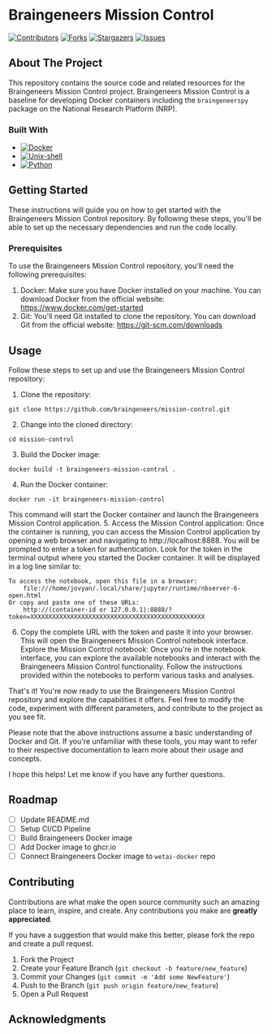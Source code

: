 # Braingeneers Mission Control

<!-- PROJECT SHIELDS -->
<!--
*** I'm using markdown "reference style" links for readability.
*** Reference links are enclosed in brackets [ ] instead of parentheses ( ).
*** See the bottom of this document for the declaration of the reference variables
*** for contributors-url, forks-url, etc. This is an optional, concise syntax you may use.
*** https://www.markdownguide.org/basic-syntax/#reference-style-links
-->
[![Contributors][contributors-shield]][contributors-url]
[![Forks][forks-shield]][forks-url]
[![Stargazers][stars-shield]][stars-url]
[![Issues][issues-shield]][issues-url]

<!-- ABOUT THE PROJECT -->
## About The Project
This repository contains the source code and related resources for the Braingeneers Mission Control project. Braingeneers Mission Control is a baseline for developing Docker containers including the `braingeneerspy` package on the National Research Platform (NRP).

### Built With

* [![Docker][docker-shield]][docker-url]
* [![Unix-shell][shell-shield]][shell-url]
* [![Python][python-shield]][python-url]

<!-- GETTING STARTED -->
## Getting Started
These instructions will guide you on how to get started with the Braingeneers Mission Control repository. By following these steps, you'll be able to set up the necessary dependencies and run the code locally.

### Prerequisites
To use the Braingeneers Mission Control repository, you'll need the following prerequisites:

1. Docker: Make sure you have Docker installed on your machine. You can download Docker from the official website: https://www.docker.com/get-started
2. Git: You'll need Git installed to clone the repository. You can download Git from the official website: https://git-scm.com/downloads

<!-- USAGE EXAMPLES -->
## Usage
Follow these steps to set up and use the Braingeneers Mission Control repository:

1. Clone the repository:
```
git clone https://github.com/braingeneers/mission-control.git
```

2. Change into the cloned directory:
```
cd mission-control
```

3. Build the Docker image:
```
docker build -t braingeneers-mission-control .
```

4. Run the Docker container:
```
docker run -it braingeneers-mission-control
```

This command will start the Docker container and launch the Braingeneers Mission Control application.
5. Access the Mission Control application:
Once the container is running, you can access the Mission Control application by opening a web browser and navigating to http://localhost:8888.
You will be prompted to enter a token for authentication. Look for the token in the terminal output where you started the Docker container. It will be displayed in a log line similar to:
```
To access the notebook, open this file in a browser:
    file:///home/jovyan/.local/share/jupyter/runtime/nbserver-6-open.html
Or copy and paste one of these URLs:
    http://(container-id or 127.0.0.1):8888/?token=XXXXXXXXXXXXXXXXXXXXXXXXXXXXXXXXXXXXXXXXXXXXXXXX
```

6. Copy the complete URL with the token and paste it into your browser. This will open the Braingeneers Mission Control notebook interface.
Explore the Mission Control notebook:
Once you're in the notebook interface, you can explore the available notebooks and interact with the Braingeneers Mission Control functionality. Follow the instructions provided within the notebooks to perform various tasks and analyses.

That's it! You're now ready to use the Braingeneers Mission Control repository and explore the capabilities it offers. Feel free to modify the code, experiment with different parameters, and contribute to the project as you see fit.

Please note that the above instructions assume a basic understanding of Docker and Git. If you're unfamiliar with these tools, you may want to refer to their respective documentation to learn more about their usage and concepts.

I hope this helps! Let me know if you have any further questions.

<!-- ROADMAP -->
## Roadmap

- [ ] Update README.md
- [ ] Setup CI/CD Pipeline
- [ ] Build Braingeneers Docker image
- [ ] Add Docker image to ghcr.io
- [ ] Connect Braingeneers Docker image to `wetai-docker` repo

<!-- CONTRIBUTING -->
## Contributing

Contributions are what make the open source community such an amazing place to learn, inspire, and create. Any contributions you make are **greatly appreciated**.

If you have a suggestion that would make this better, please fork the repo and create a pull request.

1. Fork the Project
2. Create your Feature Branch (`git checkout -b feature/new_feature`)
3. Commit your Changes (`git commit -m 'Add some NewFeature'`)
4. Push to the Branch (`git push origin feature/new_feature`)
5. Open a Pull Request

<!-- ACKNOWLEDGMENTS -->
## Acknowledgments

<!-- MARKDOWN LINKS & IMAGES -->
<!-- https://www.markdownguide.org/basic-syntax/#reference-style-links -->
[contributors-shield]: https://img.shields.io/github/contributors/uw-ssec/wetai-mc?style=for-the-badge
[contributors-url]: https://github.com/uw-ssec/wetai-mc/graphs/contributors
[forks-shield]: https://img.shields.io/github/forks/uw-ssec/wetai-mc?style=for-the-badge
[forks-url]: https://github.com/uw-ssec/wetai-mc/network/members
[stars-shield]: https://img.shields.io/github/stars/uw-ssec/wetai-mc?style=for-the-badge
[stars-url]: https://github.com/uw-ssec/wetai-mc/stargazers
[issues-shield]: https://img.shields.io/github/issues/uw-ssec/wetai-mc?style=for-the-badge
[issues-url]: https://github.com/uw-ssec/wetai-mc/issues

[docker-shield]: https://img.shields.io/badge/Docker-0db7ed?style=for-the-badge&logo=docker&logoColor=white
[docker-url]: https://www.docker.com/
[shell-shield]: https://img.shields.io/badge/Shell-4eaa25?style=for-the-badge&logo=gnubash&logoColor=white
[shell-url]: https://www.opengroup.org
[python-shield]: https://img.shields.io/badge/Python-646464?style=for-the-badge&logo=python&logoColor=white
[python-url]: https://www.python.org
